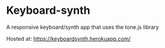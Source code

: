 # Keyboard-synth

A responsive keyboard/synth app that uses the tone.js library

Hosted at: https://keyboardsynth.herokuapp.com/
